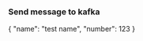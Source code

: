 ### Send message to kafka

<div>
    <e:summary/>
    <e:example name="kafka test send">
        <e:event-send topicName="test.topic" key="messageKey" protobufClass="com.adven.concordion.extensions.exam.kafka.protobuf.TestEntity$Entity">
        {
            "name": "test name",
            "number": 123
        }
        </e:event-send>
    </e:example>
</div>    